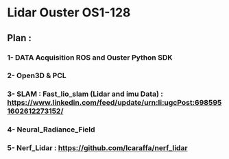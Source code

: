 # Lidar Ouster OS1-128 
## Plan :
### 1- DATA Acquisition ROS and Ouster Python SDK 
### 2- Open3D & PCL 
### 3- SLAM : Fast_lio_slam (Lidar and imu Data) : https://www.linkedin.com/feed/update/urn:li:ugcPost:6985951602612273152/
### 4- Neural_Radiance_Field 
### 5- Nerf_Lidar :  https://github.com/lcaraffa/nerf_lidar
